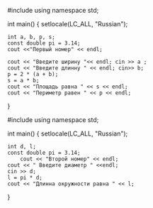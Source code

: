 #include <iostream>
using namespace std;

int main()
{
    setlocale(LC_ALL, "Russian");

    int a, b, p, s;
    const double pi = 3.14;
    cout <<"Первый номер" << endl;

    cout << "Введите ширину "<< endl; cin >> a ;
    cout << "Введите длинну " << endl; cin>> b;
    p = 2 * (a + b);
    s = a * b;
    cout << "Площадь равна " << s << endl;
    cout << "Периметр равен " << p << endl;
}


#include <iostream>
using namespace std;

int main()
{
    setlocale(LC_ALL, "Russian");

    int d, l;
    const double pi = 3.14;
        cout << "Второй номер" << endl;
    cout << " Введите диаметр " <<endl;
    cin >> d;
    l = pi * d;
    cout << "Длинна окружности равна " << l;
}


